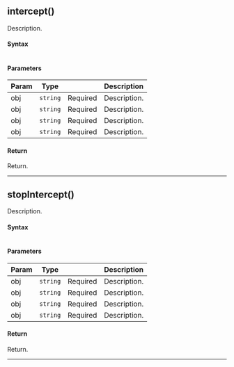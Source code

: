 ## intercept()

Description.

#### Syntax

```javascript

```

#### Parameters

| Param | Type |     | Description |
|  ---  | ---  | --- |     ---     |
| obj | `string` | Required | Description. |
| obj | `string` | Required | Description. |
| obj | `string` | Required | Description. |
| obj | `string` | Required | Description. |

#### Return

Return.

---

## stopIntercept()

Description.

#### Syntax

```javascript

```

#### Parameters

| Param | Type |     | Description |
|  ---  | ---  | --- |     ---     |
| obj | `string` | Required | Description. |
| obj | `string` | Required | Description. |
| obj | `string` | Required | Description. |
| obj | `string` | Required | Description. |

#### Return

Return.

---
